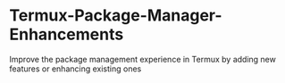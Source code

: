 # Termux-Package-Manager-Enhancements
Improve the package management experience in Termux by adding new features or enhancing existing ones
